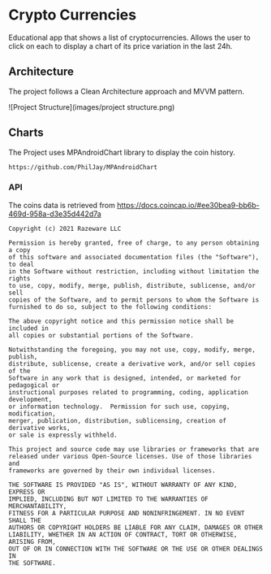 # Crypto Currencies 

Educational app that shows a list of cryptocurrencies. Allows the user to click on each to display a chart
of its price variation in the last 24h.

## Architecture

The project follows a Clean Architecture approach and MVVM pattern.

![Project Structure](images/project structure.png)

## Charts

The Project uses MPAndroidChart library to display the coin history.

```text
https://github.com/PhilJay/MPAndroidChart
```

### API

The coins data is retrieved from https://docs.coincap.io/#ee30bea9-bb6b-469d-958a-d3e35d442d7a

```
Copyright (c) 2021 Razeware LLC

Permission is hereby granted, free of charge, to any person obtaining a copy
of this software and associated documentation files (the "Software"), to deal
in the Software without restriction, including without limitation the rights
to use, copy, modify, merge, publish, distribute, sublicense, and/or sell
copies of the Software, and to permit persons to whom the Software is
furnished to do so, subject to the following conditions:

The above copyright notice and this permission notice shall be included in
all copies or substantial portions of the Software.

Notwithstanding the foregoing, you may not use, copy, modify, merge, publish,
distribute, sublicense, create a derivative work, and/or sell copies of the
Software in any work that is designed, intended, or marketed for pedagogical or
instructional purposes related to programming, coding, application development,
or information technology.  Permission for such use, copying, modification,
merger, publication, distribution, sublicensing, creation of derivative works,
or sale is expressly withheld.

This project and source code may use libraries or frameworks that are
released under various Open-Source licenses. Use of those libraries and
frameworks are governed by their own individual licenses.

THE SOFTWARE IS PROVIDED "AS IS", WITHOUT WARRANTY OF ANY KIND, EXPRESS OR
IMPLIED, INCLUDING BUT NOT LIMITED TO THE WARRANTIES OF MERCHANTABILITY,
FITNESS FOR A PARTICULAR PURPOSE AND NONINFRINGEMENT. IN NO EVENT SHALL THE
AUTHORS OR COPYRIGHT HOLDERS BE LIABLE FOR ANY CLAIM, DAMAGES OR OTHER
LIABILITY, WHETHER IN AN ACTION OF CONTRACT, TORT OR OTHERWISE, ARISING FROM,
OUT OF OR IN CONNECTION WITH THE SOFTWARE OR THE USE OR OTHER DEALINGS IN
THE SOFTWARE.
```